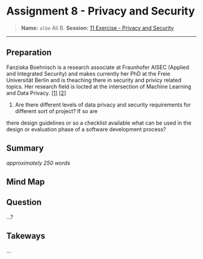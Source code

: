 # Assignment 8 - Privacy and Security
> **Name:** `albe` Ali B.
> **Session:** [11 Exercise - Privacy and Security](https://github.com/FUB-HCC/hcds-winter-2020/wiki/11_exercise)   
----

## Preparation

Fanziska Boehnisch is a research associate at Fraunhofer AISEC (Applied and Integrated Security) and makes currently her PhD at the Freie Universität Berlin and is theaching there in security and privicy related topics. Her research field is locted at the intersection of Machine Learning and Data Privacy. [[1]](https://franziska-boenisch.de/) [[2]](https://www.mi.fu-berlin.de/inf/groups/ag-idm/members/4_Mitarbeiter_innen_SSE/Franziska-Boenisch/index.html)

1. Are there different levels of data privacy and security requirements for different sort of project? If so are 

there design guidelines or so a checklist available what can be used in the design or evaluation phase of a software development process? 


## Summary
_approximately 250 words_


## Mind Map


## Question
...?

## Takeways
...
